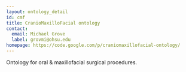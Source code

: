 ```yaml
---
layout: ontology_detail
id: cmf
title: CranioMaxilloFacial ontology
contact:
  email: Michael Grove
  label: grovmi@ohsu.edu
homepage: https://code.google.com/p/craniomaxillofacial-ontology/
---
```


Ontology for oral & maxillofacial surgical procedures.
